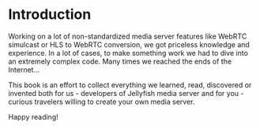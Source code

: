 # Introduction

Working on a lot of non-standardized media server features like WebRTC simulcast or HLS to WebRTC conversion, 
we got priceless knowledge and experience.
In a lot of cases, to make something work we had to dive into an extremely complex code.
Many times we reached the ends of the Internet...

This book is an effort to collect everything we learned, read, discovered or invented both for us - developers of Jellyfish media server and for you - curious travelers willing to create your own media server.

Happy reading!
